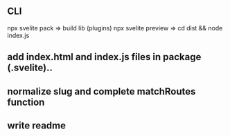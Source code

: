 ## CLI

npx svelite pack => build lib (plugins)
npx svelite preview => cd dist && node index.js



## add index.html and index.js files in package (.svelite)..

## normalize slug and complete matchRoutes function

## write readme
